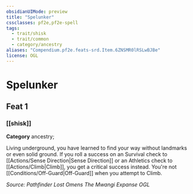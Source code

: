 ```yaml
---
obsidianUIMode: preview
title: "Spelunker"
cssclasses: pf2e,pf2e-spell
tags:
  - trait/shisk
  - trait/common
  - category/ancestry
aliases: "Compendium.pf2e.feats-srd.Item.6ZNSMR0lRSLwBJBe"
license: OGL
---
```

# Spelunker
## Feat 1
### [[shisk]]

**Category** ancestry; 




Living underground, you have learned to find your way without landmarks or even solid ground. If you roll a success on an Survival check to [[Actions/Sense Direction|Sense Direction]] or an Athletics check to [[Actions/Climb|Climb]], you get a critical success instead. You're not [[Conditions/Off-Guard|Off-Guard]] when you attempt to Climb.

*Source: Pathfinder Lost Omens The Mwangi Expanse*
*OGL*